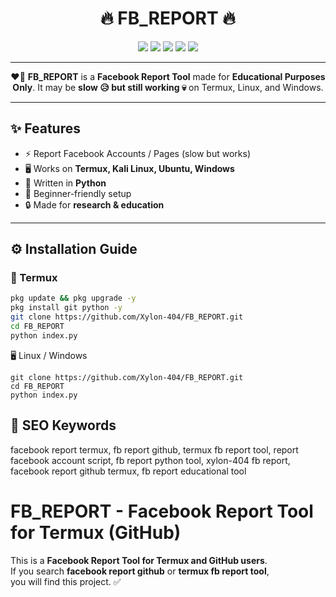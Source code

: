 <h1 align="center">🔥 FB_REPORT 🔥</h1>

<p align="center">
  <img src="https://img.shields.io/github/stars/Xylon-404/FB_REPORT?style=for-the-badge" />
  <img src="https://img.shields.io/github/forks/Xylon-404/FB_REPORT?style=for-the-badge" />
  <img src="https://img.shields.io/github/issues/Xylon-404/FB_REPORT?style=for-the-badge" />
  <img src="https://img.shields.io/badge/Platform-Termux%20%7C%20Linux%20%7C%20Windows-orange?style=for-the-badge" />
  <img src="https://img.shields.io/badge/Language-Python-blue?style=for-the-badge&logo=python" />
</p>

---

<p align="center">
  ❤️‍🔥 <b>FB_REPORT</b> is a <b>Facebook Report Tool</b> made for <b>Educational Purposes Only</b>.  
  It may be <b>slow 😥 but still working 💀</b> on Termux, Linux, and Windows.  
</p>

---

## ✨ Features
- ⚡ Report Facebook Accounts / Pages (slow but works)  
- 🖥️ Works on **Termux, Kali Linux, Ubuntu, Windows**  
- 🐍 Written in **Python**  
- 🚀 Beginner-friendly setup  
- 🔒 Made for **research & education**  

---

## ⚙️ Installation Guide

### 📲 Termux
```bash
pkg update && pkg upgrade -y
pkg install git python -y
git clone https://github.com/Xylon-404/FB_REPORT.git
cd FB_REPORT
python index.py
```

🖥️ Linux / Windows
```
git clone https://github.com/Xylon-404/FB_REPORT.git
cd FB_REPORT
python index.py
```

## 📌 SEO Keywords
facebook report termux, fb report github, termux fb report tool, 
report facebook account script, fb report python tool, xylon-404 fb report,
facebook report github termux, fb report educational tool


# FB_REPORT - Facebook Report Tool for Termux (GitHub)

This is a **Facebook Report Tool for Termux and GitHub users**.  
If you search **facebook report github** or **termux fb report tool**,  
you will find this project. ✅
